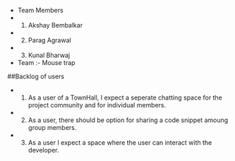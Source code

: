 * Team Members
* 1) Akshay Bembalkar
* 2) Parag Agrawal
* 3) Kunal Bharwaj
* Team :- Mouse trap


##Backlog of users
* 1) As a user of a TownHall, I expect a seperate chatting space for the project community and for individual members.
* 2) As a user, there should be option for sharing a code snippet amoung group members.
* 3) As a user I expect a space where the user can interact with the developer.
